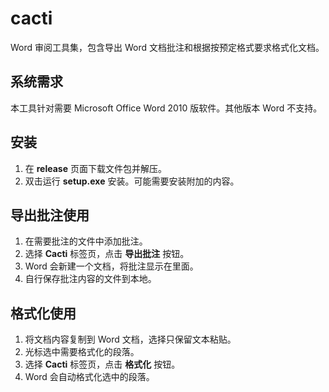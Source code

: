# cacti

Word 审阅工具集，包含导出 Word 文档批注和根据按预定格式要求格式化文档。


## 系统需求

本工具针对需要 Microsoft Office Word 2010 版软件。其他版本 Word 不支持。

## 安装

1. 在 __release__ 页面下载文件包并解压。
2. 双击运行 __setup.exe__ 安装。可能需要安装附加的内容。


## 导出批注使用

1. 在需要批注的文件中添加批注。
2. 选择 **Cacti** 标签页，点击 **导出批注** 按钮。
3. Word 会新建一个文档，将批注显示在里面。
4. 自行保存批注内容的文件到本地。


## 格式化使用

1. 将文档内容复制到 Word 文档，选择只保留文本粘贴。
2. 光标选中需要格式化的段落。
3. 选择 **Cacti** 标签页，点击 **格式化** 按钮。
4. Word 会自动格式化选中的段落。
